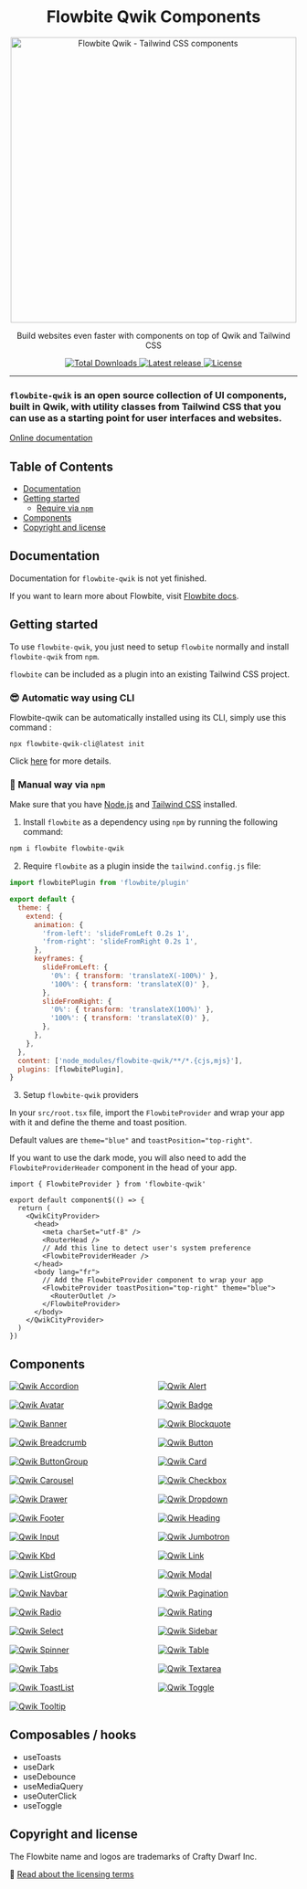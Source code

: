<div style="text-align: center">
  <h1>Flowbite Qwik Components</h1>

  <div>
    <a href="https://flowbite-qwik.com">
      <img alt="Flowbite Qwik - Tailwind CSS components" width="500"  src="https://res.cloudinary.com/dkht4mwqi/image/upload/f_auto,q_auto/v1718462567/flowbite-qwik/gjiop0re7dy2gkikpf6c.jpg" />
      </a>
  </div>
  <p>
    Build websites even faster with components on top of Qwik and Tailwind CSS
  </p>
  <p>
    <a href="https://www.npmjs.com/package/flowbite-qwik">
      <img src="https://img.shields.io/npm/dt/flowbite-qwik.svg" alt="Total Downloads" />
    </a>
    <a href="https://badge.fury.io/js/flowbite-qwik">
      <img alt="Latest release" src="https://badge.fury.io/js/flowbite-qwik.svg" />
    </a>
    <a href="https://flowbite.com/getting-started/license/">
      <img src="https://img.shields.io/badge/license-MIT-blue" alt="License" />
    </a>
  </p>
</div>

---

### `flowbite-qwik` is an open source collection of UI components, built in Qwik, with utility classes from Tailwind CSS that you can use as a starting point for user interfaces and websites.

[Online documentation](https://flowbite-qwik.com)

## Table of Contents

- [Documentation](#documentation)
- [Getting started](#getting-started)
  - [Require via `npm`](#require-via--npm-)
- [Components](#components)
- [Copyright and license](#copyright-and-license)

## Documentation

Documentation for `flowbite-qwik` is not yet finished.

[//]: # 'If you want to browse the components, visit [flowbite.com](https://flowbite.com/).'

If you want to learn more about Flowbite, visit [Flowbite docs](https://flowbite.com/docs/getting-started/introduction/).

## Getting started

To use `flowbite-qwik`, you just need to setup `flowbite` normally and install `flowbite-qwik` from `npm`.

`flowbite` can be included as a plugin into an existing Tailwind CSS project.

### 😎 Automatic way using CLI

Flowbite-qwik can be automatically installed using its CLI, simply use this command :

```
npx flowbite-qwik-cli@latest init
```

Click [here](https://github.com/qwikerx/flowbite-qwik/blob/main/packages/cli/README.md) for more details.

### 🐓 Manual way via `npm`

Make sure that you have <a href="https://nodejs.org/en/" rel="nofollow" >Node.js</a> and <a href="https://tailwindcss.com/" rel="nofollow" >Tailwind CSS</a> installed.

1. Install `flowbite` as a dependency using `npm` by running the following command:

```bash
npm i flowbite flowbite-qwik
```

2. Require `flowbite` as a plugin inside the `tailwind.config.js` file:

```javascript
import flowbitePlugin from 'flowbite/plugin'

export default {
  theme: {
    extend: {
      animation: {
        'from-left': 'slideFromLeft 0.2s 1',
        'from-right': 'slideFromRight 0.2s 1',
      },
      keyframes: {
        slideFromLeft: {
          '0%': { transform: 'translateX(-100%)' },
          '100%': { transform: 'translateX(0)' },
        },
        slideFromRight: {
          '0%': { transform: 'translateX(100%)' },
          '100%': { transform: 'translateX(0)' },
        },
      },
    },
  },
  content: ['node_modules/flowbite-qwik/**/*.{cjs,mjs}'],
  plugins: [flowbitePlugin],
}
```

3. Setup `flowbite-qwik` providers

In your `src/root.tsx` file, import the `FlowbiteProvider` and wrap your app with it and define the theme and toast position.

Default values are `theme="blue"` and `toastPosition="top-right"`.

If you want to use the dark mode, you will also need to add the `FlowbiteProviderHeader` component in the head of your app.

```tsx
import { FlowbiteProvider } from 'flowbite-qwik'

export default component$(() => {
  return (
    <QwikCityProvider>
      <head>
        <meta charSet="utf-8" />
        <RouterHead />
        // Add this line to detect user's system preference
        <FlowbiteProviderHeader />
      </head>
      <body lang="fr">
        // Add the FlowbiteProvider component to wrap your app
        <FlowbiteProvider toastPosition="top-right" theme="blue">
          <RouterOutlet />
        </FlowbiteProvider>
      </body>
    </QwikCityProvider>
  )
})
```

## Components

<!-- @qwikerx start -->
<div style="display: grid; gap: 16px; grid-template-columns: 1fr 1fr; @media (min-width: 768px) {grid-template-columns: 1fr 1fr 1fr}">
  <a href="https://flowbite-qwik.com/docs/components/accordion">
    <img alt="Qwik Accordion" src="https://flowbite.s3.amazonaws.com/github/accordion.jpg" />
  </a>
  <a href="https://flowbite-qwik.com/docs/components/alert">
    <img alt="Qwik Alert" src="https://flowbite.s3.amazonaws.com/github/alerts.jpg" />
  </a>
  <a href="https://flowbite-qwik.com/docs/components/avatar">
    <img alt="Qwik Avatar" src="https://flowbite.s3.amazonaws.com/github/avatar.jpg" />
  </a>
  <a href="https://flowbite-qwik.com/docs/components/badge">
    <img alt="Qwik Badge" src="https://flowbite.s3.amazonaws.com/github/badge.jpg" />
  </a>
  <a href="https://flowbite-qwik.com/docs/components/banner">
    <img alt="Qwik Banner" src="https://flowbite.s3.amazonaws.com/github/banner.jpg" />
  </a>
  <a href="https://flowbite-qwik.com/docs/typography/blockquote">
    <img alt="Qwik Blockquote" src="https://flowbite.s3.amazonaws.com/github/blockquote.jpg" />
  </a>
  <a href="https://flowbite-qwik.com/docs/components/breadcrumb">
    <img alt="Qwik Breadcrumb" src="https://flowbite.s3.amazonaws.com/github/breadcrumbs.jpg" />
  </a>
  <a href="https://flowbite-qwik.com/docs/components/button">
    <img alt="Qwik Button" src="https://flowbite.s3.amazonaws.com/github/buttons.jpg" />
  </a>
  <a href="https://flowbite-qwik.com/docs/components/button-group">
    <img alt="Qwik ButtonGroup" src="https://flowbite.s3.amazonaws.com/github/button-group.jpg" />
  </a>
  <a href="https://flowbite-qwik.com/docs/components/card">
    <img alt="Qwik Card" src="https://flowbite.s3.amazonaws.com/github/cards.jpg" />
  </a>
  <a href="https://flowbite-qwik.com/docs/components/carousel">
    <img alt="Qwik Carousel" src="https://flowbite.s3.amazonaws.com/github/carousel.jpg" />
  </a>
  <a href="https://flowbite-qwik.com/docs/forms/checkbox">
    <img alt="Qwik Checkbox" src="https://flowbite.s3.amazonaws.com/github/checkbox.jpg" />
  </a>
  <a href="https://flowbite-qwik.com/docs/components/drawer">
    <img alt="Qwik Drawer" src="https://flowbite.s3.amazonaws.com/github/drawer.jpg" />
  </a>
  <a href="https://flowbite-qwik.com/docs/components/dropdown">
    <img alt="Qwik Dropdown" src="https://flowbite.s3.amazonaws.com/github/dropdown.jpg" />
  </a>
  <a href="https://flowbite-qwik.com/docs/components/footer">
    <img alt="Qwik Footer" src="https://flowbite.s3.amazonaws.com/github/footer.jpg" />
  </a>
  <a href="https://flowbite-qwik.com/docs/typography/heading">
    <img alt="Qwik Heading" src="https://flowbite.s3.amazonaws.com/github/heading.jpg" />
  </a>
  <a href="https://flowbite-qwik.com/docs/forms/input">
    <img alt="Qwik Input" src="https://flowbite.s3.amazonaws.com/github/input-field.jpg" />
  </a>
  <a href="https://flowbite-qwik.com/docs/components/jumbotron">
    <img alt="Qwik Jumbotron" src="https://flowbite.s3.amazonaws.com/github/jumbotron.jpg" />
  </a>
  <a href="https://flowbite-qwik.com/docs/components/kbd">
    <img alt="Qwik Kbd" src="https://flowbite.s3.amazonaws.com/github/kbd.jpg" />
  </a>
  <a href="https://flowbite-qwik.com/docs/typography/link">
    <img alt="Qwik Link" src="https://flowbite.s3.amazonaws.com/github/link.jpg" />
  </a>
  <a href="https://flowbite-qwik.com/docs/components/list-group">
    <img alt="Qwik ListGroup" src="https://flowbite.s3.amazonaws.com/github/list-group.jpg" />
  </a>
  <a href="https://flowbite-qwik.com/docs/components/modal">
    <img alt="Qwik Modal" src="https://flowbite.s3.amazonaws.com/github/modal.jpg" />
  </a>
  <a href="https://flowbite-qwik.com/docs/components/navbar">
    <img alt="Qwik Navbar" src="https://flowbite.s3.amazonaws.com/github/navbar.jpg" />
  </a>
  <a href="https://flowbite-qwik.com/docs/components/pagination">
    <img alt="Qwik Pagination" src="https://flowbite.s3.amazonaws.com/github/pagination.jpg" />
  </a>
  <a href="https://flowbite-qwik.com/docs/forms/radio">
    <img alt="Qwik Radio" src="https://flowbite.s3.amazonaws.com/github/radio.jpg" />
  </a>
  <a href="https://flowbite-qwik.com/docs/components/rating">
    <img alt="Qwik Rating" src="https://flowbite.s3.amazonaws.com/github/rating.jpg" />
  </a>
  <a href="https://flowbite-qwik.com/docs/forms/select">
    <img alt="Qwik Select" src="https://flowbite.s3.amazonaws.com/github/select.jpg" />
  </a>
  <a href="https://flowbite-qwik.com/docs/components/sidebar">
    <img alt="Qwik Sidebar" src="https://flowbite.s3.amazonaws.com/github/sidebar.jpg" />
  </a>
  <a href="https://flowbite-qwik.com/docs/components/spinner">
    <img alt="Qwik Spinner" src="https://flowbite.s3.amazonaws.com/github/spinner.jpg" />
  </a>
  <a href="https://flowbite-qwik.com/docs/components/table">
    <img alt="Qwik Table" src="https://flowbite.s3.amazonaws.com/github/tables.jpg" />
  </a>
  <a href="https://flowbite-qwik.com/docs/components/tabs">
    <img alt="Qwik Tabs" src="https://flowbite.s3.amazonaws.com/github/tabs.jpg" />
  </a>
  <a href="https://flowbite-qwik.com/docs/forms/textarea">
    <img alt="Qwik Textarea" src="https://flowbite.s3.amazonaws.com/github/textarea.jpg" />
  </a>
  <a href="https://flowbite-qwik.com/docs/components/toast">
    <img alt="Qwik ToastList" src="https://flowbite.s3.amazonaws.com/github/toast.jpg" />
  </a>
  <a href="https://flowbite-qwik.com/docs/forms/toggle">
    <img alt="Qwik Toggle" src="https://flowbite.s3.amazonaws.com/github/toggle.jpg" />
  </a>
  <a href="https://flowbite-qwik.com/docs/components/tooltip">
    <img alt="Qwik Tooltip" src="https://flowbite.s3.amazonaws.com/github/tooltips.jpg" />
  </a>
</div>

<!-- @qwikerx end -->

## Composables / hooks

- useToasts
- useDark
- useDebounce
- useMediaQuery
- useOuterClick
- useToggle

[//]: # '## Community'
[//]: #
[//]: # 'If you need help or just want to discuss about the library join the community on Github:'
[//]: #
[//]: # '⌨️ [Discuss about Flowbite on GitHub](https://github.com/themesberg/flowbite/discussions)'
[//]: #
[//]: # 'For casual chatting with others using the library:'
[//]: #
[//]: # '💬 [Join the Flowbite Discord Server](https://discord.gg/4eeurUVvTy)'
[//]: #
[//]: # '## Contributing'
[//]: #
[//]: # 'Thank you for your interest in helping! Feel free to get started.'
[//]: #
[//]: # '## Figma'
[//]: #
[//]: # 'If you need the Figma files for the components you can check out our website for more information:'
[//]: #
[//]: # '🎨 [Get access to the Figma design files](https://flowbite.com/figma/)'

## Copyright and license

The Flowbite name and logos are trademarks of Crafty Dwarf Inc.

📝 [Read about the licensing terms](https://flowbite.com/getting-started/license/)
